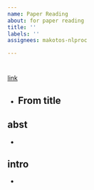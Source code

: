 ```yaml
---
name: Paper Reading
about: for paper reading
title: ''
labels: ''
assignees: makotos-nlproc

---
```

# 

[link]()

- From title
  - 

## abst

- 

## intro

- 
